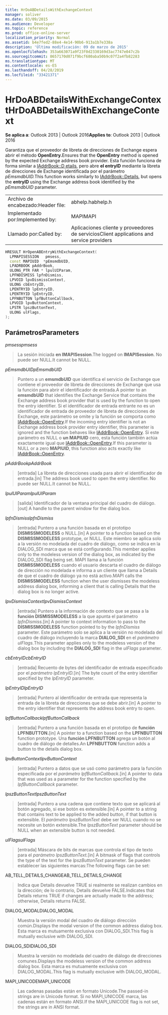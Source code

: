 ```yaml
---
title: HrDoABDetailsWithExchangeContext
manager: soliver
ms.date: 03/09/2015
ms.audience: Developer
ms.topic: reference
ms.prod: office-online-server
localization_priority: Normal
ms.assetid: b4e7fed2-88e4-4e14-90b6-913a1b7e338a
description: 'Última modificación: 09 de marzo de 2015'
ms.openlocfilehash: 353a663071a9f23f0d2330169d3ac7747e047c2b
ms.sourcegitcommit: 8657170d071f9bcf680aba50b9c07f2a4fb82283
ms.translationtype: MT
ms.contentlocale: es-ES
ms.lasthandoff: 04/28/2019
ms.locfileid: "33421371"
---
```

# <a name="hrdoabdetailswithexchangecontext"></a><span data-ttu-id="fc9fb-103">HrDoABDetailsWithExchangeContext</span><span class="sxs-lookup"><span data-stu-id="fc9fb-103">HrDoABDetailsWithExchangeContext</span></span>

  
  
<span data-ttu-id="fc9fb-104">**Se aplica a**: Outlook 2013 | Outlook 2016</span><span class="sxs-lookup"><span data-stu-id="fc9fb-104">**Applies to**: Outlook 2013 | Outlook 2016</span></span> 
  
<span data-ttu-id="fc9fb-105">Garantiza que el proveedor de libreta de direcciones de Exchange espera abrir el método **OpenEntry.**</span><span class="sxs-lookup"><span data-stu-id="fc9fb-105">Ensures that the **OpenEntry** method is opened by the expected Exchange address book provider.</span></span> <span data-ttu-id="fc9fb-106">Esta función funciona de forma similar a [IAddrBook::D etails](iaddrbook-details.md), pero abre **el entryID** mediante la libreta de direcciones de Exchange identificada por el parámetro _pEmsmdbUID._</span><span class="sxs-lookup"><span data-stu-id="fc9fb-106">This function works similarly to [IAddrBook::Details](iaddrbook-details.md), but opens the **entryID** using the Exchange address book identified by the  _pEmsmdbUID_ parameter.</span></span> 
  
|||
|:-----|:-----|
|<span data-ttu-id="fc9fb-107">Archivo de encabezado:</span><span class="sxs-lookup"><span data-stu-id="fc9fb-107">Header file:</span></span>  <br/> |<span data-ttu-id="fc9fb-108">abhelp.h</span><span class="sxs-lookup"><span data-stu-id="fc9fb-108">abhelp.h</span></span>  <br/> |
|<span data-ttu-id="fc9fb-109">Implementado por:</span><span class="sxs-lookup"><span data-stu-id="fc9fb-109">Implemented by:</span></span>  <br/> |<span data-ttu-id="fc9fb-110">MAPI</span><span class="sxs-lookup"><span data-stu-id="fc9fb-110">MAPI</span></span>  <br/> |
|<span data-ttu-id="fc9fb-111">Llamado por:</span><span class="sxs-lookup"><span data-stu-id="fc9fb-111">Called by:</span></span>  <br/> |<span data-ttu-id="fc9fb-112">Aplicaciones cliente y proveedores de servicios</span><span class="sxs-lookup"><span data-stu-id="fc9fb-112">Client applications and service providers</span></span>  <br/> |
   
```cpp
HRESULT HrOpenABEntryWithExchangeContext(
  LPMAPISESSION   pmsess,
  const MAPIUID  *pEmsmdbUID,
  LPADRBOOK pAddrBook,
  ULONG_PTR FAR * lpulUIParam,
  LPFNDISMISS lpfnDismiss,
  LPVOID lpvDismissContext,
  ULONG cbEntryID,
  LPENTRYID lpEntryID,
  LPENTRYID lpEntryID,
  LPFNBUTTON lpfButtonCallback,
  LPVOID lpvButtonContext,
  LPSTR lpszButtonText,
  ULONG ulFlags,
);
```

## <a name="parameters"></a><span data-ttu-id="fc9fb-113">Parámetros</span><span class="sxs-lookup"><span data-stu-id="fc9fb-113">Parameters</span></span>

 <span data-ttu-id="fc9fb-114">_pmsess_</span><span class="sxs-lookup"><span data-stu-id="fc9fb-114">_pmsess_</span></span>
  
> <span data-ttu-id="fc9fb-115">La sesión iniciada **en IMAPISession**.</span><span class="sxs-lookup"><span data-stu-id="fc9fb-115">The logged on **IMAPISession**.</span></span> <span data-ttu-id="fc9fb-116">No puede ser NULL.</span><span class="sxs-lookup"><span data-stu-id="fc9fb-116">It cannot be NULL.</span></span>
    
 <span data-ttu-id="fc9fb-117">_pEmsmdbUID_</span><span class="sxs-lookup"><span data-stu-id="fc9fb-117">_pEmsmdbUID_</span></span>
  
> <span data-ttu-id="fc9fb-118">Puntero a un **emsmdbUID** que identifica el servicio de Exchange que contiene el proveedor de libreta de direcciones de Exchange que usa la función para abrir el identificador de entrada.</span><span class="sxs-lookup"><span data-stu-id="fc9fb-118">A pointer to an **emsmdbUID** that identifies the Exchange Service that contains the Exchange address book provider that is used by the function to open the entry identifier.</span></span> <span data-ttu-id="fc9fb-119">Si el identificador de entrada entrante no es un identificador de entrada de proveedor de libreta de direcciones de Exchange, este parámetro se omite y la función se comporta como [IAddrBook::OpenEntry](iaddrbook-openentry.md).</span><span class="sxs-lookup"><span data-stu-id="fc9fb-119">If the incoming entry identifier is not an Exchange address book provider entry identifier, this parameter is ignored and the function behaves like [IAddrBook::OpenEntry](iaddrbook-openentry.md).</span></span> <span data-ttu-id="fc9fb-120">Si este parámetro es NULL o **un MAPIUID** cero, esta función también actúa exactamente igual que [IAddrBook::OpenEntry](iaddrbook-openentry.md).</span><span class="sxs-lookup"><span data-stu-id="fc9fb-120">If this parameter is NULL or a zero **MAPIUID**, this function also acts exactly like [IAddrBook::OpenEntry](iaddrbook-openentry.md).</span></span> 
    
 <span data-ttu-id="fc9fb-121">_pAddrBook_</span><span class="sxs-lookup"><span data-stu-id="fc9fb-121">_pAddrBook_</span></span>
  
> <span data-ttu-id="fc9fb-122">[entrada] La libreta de direcciones usada para abrir el identificador de entrada.</span><span class="sxs-lookup"><span data-stu-id="fc9fb-122">[in] The address book used to open the entry identifier.</span></span> <span data-ttu-id="fc9fb-123">No puede ser NULL.</span><span class="sxs-lookup"><span data-stu-id="fc9fb-123">It cannot be NULL.</span></span>
    
 <span data-ttu-id="fc9fb-124">_lpulUIParam_</span><span class="sxs-lookup"><span data-stu-id="fc9fb-124">_lpulUIParam_</span></span>
  
> <span data-ttu-id="fc9fb-125">[salida] Identificador de la ventana principal del cuadro de diálogo.</span><span class="sxs-lookup"><span data-stu-id="fc9fb-125">[out] A handle to the parent window for the dialog box.</span></span>
    
 <span data-ttu-id="fc9fb-126">_lpfnDismiss_</span><span class="sxs-lookup"><span data-stu-id="fc9fb-126">_lpfnDismiss_</span></span>
  
> <span data-ttu-id="fc9fb-127">[entrada] Puntero a una función basada en el prototipo **DISMISSMODELESS** o NULL.</span><span class="sxs-lookup"><span data-stu-id="fc9fb-127">[in] A pointer to a function based on the **DISMISSMODELESS** prototype, or NULL.</span></span> <span data-ttu-id="fc9fb-128">Este miembro se aplica solo a la versión no modelada del cuadro de diálogo, como se indica en la DIALOG_SDI marca que se está configurando.</span><span class="sxs-lookup"><span data-stu-id="fc9fb-128">This member applies only to the modeless version of the dialog box, as indicated by the DIALOG_SDI flag being set.</span></span> <span data-ttu-id="fc9fb-129">MAPI llama a la función **DISMISSMODELESS** cuando el usuario descarta el cuadro de diálogo de dirección no modelada e informa a un cliente que llama a Details de que el cuadro de diálogo ya no está activo.</span><span class="sxs-lookup"><span data-stu-id="fc9fb-129">MAPI calls the **DISMISSMODELESS** function when the user dismisses the modeless address dialog box, informing a client that is calling Details that the dialog box is no longer active.</span></span> 
    
 <span data-ttu-id="fc9fb-130">_lpvDismissContext_</span><span class="sxs-lookup"><span data-stu-id="fc9fb-130">_lpvDismissContext_</span></span>
  
> <span data-ttu-id="fc9fb-131">[entrada] Puntero a la información de contexto que se pasa a la **función DISMISSMODELESS** a la que apunta el parámetro _lpfnDismiss._</span><span class="sxs-lookup"><span data-stu-id="fc9fb-131">[in] A pointer to context information to pass to the **DISMISSMODELESS** function pointed to by the  _lpfnDismiss_ parameter.</span></span> <span data-ttu-id="fc9fb-132">Este parámetro solo se aplica a la versión no modelada del cuadro de diálogo incluyendo la marca **DIALOG_SDI** en el _parámetro ulFlags._</span><span class="sxs-lookup"><span data-stu-id="fc9fb-132">This parameter applies only to the modeless version of the dialog box by including the **DIALOG_SDI** flag in the  _ulFlags_ parameter.</span></span> 
    
 <span data-ttu-id="fc9fb-133">_cbEntryID_</span><span class="sxs-lookup"><span data-stu-id="fc9fb-133">_cbEntryID_</span></span>
  
> <span data-ttu-id="fc9fb-134">[entrada] Recuento de bytes del identificador de entrada especificado por el _parámetro lpEntryID._</span><span class="sxs-lookup"><span data-stu-id="fc9fb-134">[in] The byte count of the entry identifier specified by the  _lpEntryID_ parameter.</span></span> 
    
 <span data-ttu-id="fc9fb-135">_lpEntryID_</span><span class="sxs-lookup"><span data-stu-id="fc9fb-135">_lpEntryID_</span></span>
  
> <span data-ttu-id="fc9fb-136">[entrada] Puntero al identificador de entrada que representa la entrada de la libreta de direcciones que se debe abrir.</span><span class="sxs-lookup"><span data-stu-id="fc9fb-136">[in] A pointer to the entry identifier that represents the address book entry to open.</span></span>
    
 <span data-ttu-id="fc9fb-137">_lpfButtonCallback_</span><span class="sxs-lookup"><span data-stu-id="fc9fb-137">_lpfButtonCallback_</span></span>
  
> <span data-ttu-id="fc9fb-138">[entrada] Puntero a una función basada en el prototipo de **función LPFNBUTTON.**</span><span class="sxs-lookup"><span data-stu-id="fc9fb-138">[in] A pointer to a function based on the **LPFNBUTTON** function prototype.</span></span> <span data-ttu-id="fc9fb-139">Una **función LPFNBUTTON** agrega un botón al cuadro de diálogo de detalles.</span><span class="sxs-lookup"><span data-stu-id="fc9fb-139">An **LPFNBUTTON** function adds a button to the details dialog box.</span></span> 
    
 <span data-ttu-id="fc9fb-140">_lpvButtonContext_</span><span class="sxs-lookup"><span data-stu-id="fc9fb-140">_lpvButtonContext_</span></span>
  
> <span data-ttu-id="fc9fb-141">[entrada] Puntero a datos que se usó como parámetro para la función especificada por el _parámetro lpfButtonCallback._</span><span class="sxs-lookup"><span data-stu-id="fc9fb-141">[in] A pointer to data that was used as a parameter for the function specified by the  _lpfButtonCallback_ parameter.</span></span> 
    
 <span data-ttu-id="fc9fb-142">_lpszButtonText_</span><span class="sxs-lookup"><span data-stu-id="fc9fb-142">_lpszButtonText_</span></span>
  
> <span data-ttu-id="fc9fb-143">[entrada] Puntero a una cadena que contiene texto que se aplicará al botón agregado, si ese botón es extensible.</span><span class="sxs-lookup"><span data-stu-id="fc9fb-143">[in] A pointer to a string that contains text to be applied to the added button, if that button is extensible.</span></span> <span data-ttu-id="fc9fb-144">El  _parámetro lpszButtonText_ debe ser NULL cuando no se necesite un botón extensible.</span><span class="sxs-lookup"><span data-stu-id="fc9fb-144">The  _lpszButtonText_ parameter should be NULL when an extensible button is not needed.</span></span> 
    
 <span data-ttu-id="fc9fb-145">_ulFlags_</span><span class="sxs-lookup"><span data-stu-id="fc9fb-145">_ulFlags_</span></span>
  
> <span data-ttu-id="fc9fb-146">[entrada] Máscara de bits de marcas que controla el tipo de texto para el _parámetro lpszButtonText._</span><span class="sxs-lookup"><span data-stu-id="fc9fb-146">[in] A bitmask of flags that controls the type of the text for the  _lpszButtonText_ parameter.</span></span> <span data-ttu-id="fc9fb-147">Se pueden establecer las siguientes marcas:</span><span class="sxs-lookup"><span data-stu-id="fc9fb-147">The following flags can be set:</span></span> 
    
<span data-ttu-id="fc9fb-148">AB_TELL_DETAILS_CHANGE</span><span class="sxs-lookup"><span data-stu-id="fc9fb-148">AB_TELL_DETAILS_CHANGE</span></span>
  
> <span data-ttu-id="fc9fb-149">Indica que Details devuelve TRUE si realmente se realizan cambios en la dirección; de lo contrario, Details devuelve FALSE.</span><span class="sxs-lookup"><span data-stu-id="fc9fb-149">Indicates that Details returns TRUE if changes are actually made to the address; otherwise, Details returns FALSE.</span></span>
    
<span data-ttu-id="fc9fb-150">DIALOG_MODAL</span><span class="sxs-lookup"><span data-stu-id="fc9fb-150">DIALOG_MODAL</span></span>
  
> <span data-ttu-id="fc9fb-151">Muestra la versión modal del cuadro de diálogo dirección común.</span><span class="sxs-lookup"><span data-stu-id="fc9fb-151">Displays the modal version of the common address dialog box.</span></span> <span data-ttu-id="fc9fb-152">Esta marca es mutuamente exclusiva con DIALOG_SDI.</span><span class="sxs-lookup"><span data-stu-id="fc9fb-152">This flag is mutually exclusive with DIALOG_SDI.</span></span>
    
<span data-ttu-id="fc9fb-153">DIALOG_SDI</span><span class="sxs-lookup"><span data-stu-id="fc9fb-153">DIALOG_SDI</span></span>
  
> <span data-ttu-id="fc9fb-154">Muestra la versión no modelada del cuadro de diálogo de direcciones comunes.</span><span class="sxs-lookup"><span data-stu-id="fc9fb-154">Displays the modeless version of the common address dialog box.</span></span> <span data-ttu-id="fc9fb-155">Esta marca es mutuamente exclusiva con DIALOG_MODAL.</span><span class="sxs-lookup"><span data-stu-id="fc9fb-155">This flag is mutually exclusive with DIALOG_MODAL.</span></span>
    
<span data-ttu-id="fc9fb-156">MAPI_UNICODE</span><span class="sxs-lookup"><span data-stu-id="fc9fb-156">MAPI_UNICODE</span></span>
  
> <span data-ttu-id="fc9fb-157">Las cadenas pasadas están en formato Unicode.</span><span class="sxs-lookup"><span data-stu-id="fc9fb-157">The passed-in strings are in Unicode format.</span></span> <span data-ttu-id="fc9fb-158">Si no MAPI_UNICODE marca, las cadenas están en formato ANSI.</span><span class="sxs-lookup"><span data-stu-id="fc9fb-158">If the MAPI_UNICODE flag is not set, the strings are in ANSI format.</span></span>
    

